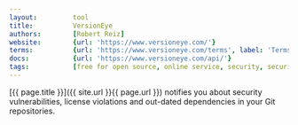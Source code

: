 ```yaml
---
layout:         tool
title:          VersionEye
authors:        [Robert Reiz]
website:        {url: 'https://www.versioneye.com/'}
terms:          {url: 'https://www.versioneye.com/terms', label: 'Terms'}
docs:           {url: 'https://www.versioneye.com/api/'}
tags:           [free for open source, online service, security, security vulnerabilities, license violations, dependencies]
---
```


[{{ page.title }}]({{ site.url }}{{ page.url }}) notifies you
about security vulnerabilities, license violations and out-dated dependencies in your Git repositories.

<!--more--> 

